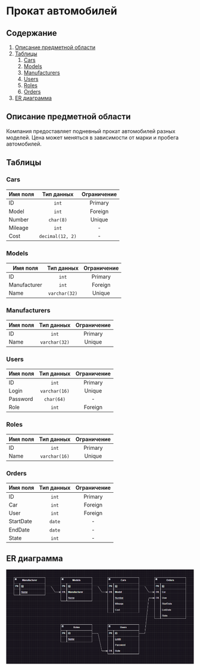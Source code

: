 # Прокат автомобилей

## Содержание

1. [Описание предметной области](#описание-предметной-области)
2. [Таблицы](#таблицы)
   1. [Cars](#cars)
   2. [Models](#models)
   3. [Manufacturers](#manufacturers)
   4. [Users](#users)
   5. [Roles](#roles)
   6. [Orders](#orders)
3. [ER диаграмма](#er-диаграмма)


## Описание предметной области

Компания предоставляет подневный прокат автомобилей разных моделей. Цена может меняться в зависимости от марки и пробега автомобилей.

## Таблицы

### Cars

| Имя поля |    Тип данных    | Ограничение |
|----------|:----------------:|:-----------:|
| ID       |      `int`       |   Primary   |
| Model    |      `int`       |   Foreign   |
| Number   |    `char(8)`     |   Unique    |
| Mileage  |      `int`       |      -      |
| Cost     | `decimal(12, 2)` |      -      |


### Models

| Имя поля     |  Тип данных   | Ограничение |
|--------------|:-------------:|:-----------:|
| ID           |     `int`     |   Primary   |
| Manufacturer |     `int`     |   Foreign   |
| Name         | `varchar(32)` |   Unique    |

### Manufacturers

| Имя поля |  Тип данных   | Ограничение |
|----------|:-------------:|:-----------:|
| ID       |     `int`     |   Primary   |
| Name     | `varchar(32)` |   Unique    |

### Users

| Имя поля |  Тип данных   | Ограничение |
|----------|:-------------:|:-----------:|
| ID       |     `int`     |   Primary   |
| Login    | `varchar(16)` |   Unique    |
| Password |  `char(64)`   |      -      |
| Role     |     `int`     |   Foreign   |

### Roles

| Имя поля |  Тип данных   | Ограничение |
|----------|:-------------:|:-----------:|
| ID       |     `int`     |   Primary   |
| Name     | `varchar(16)` |   Unique    |


### Orders

| Имя поля  | Тип данных | Ограничение |
|-----------|:----------:|:-----------:|
| ID        |   `int`    |   Primary   |
| Car       |   `int`    |   Foreign   |
| User      |   `int`    |   Foreign   |
| StartDate |   `date`   |      -      |
| EndDate   |   `date`   |      -      |
| State     |   `int`    |      -      |

## ER диаграмма

![ER Diagram](attachments/img.png)
